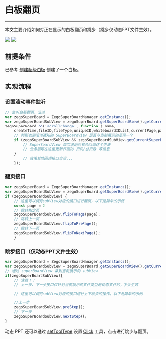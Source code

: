 # 白板翻页

- - -

本文主要介绍如何对正在显示的白板翻页和跳步（跳步仅动态PPT文件生效）。

<Frame width="512" height="auto" caption=""><img src="https://doc-media.zego.im/sdk-doc/Pics/WhiteboardView/filppage.gif" /></Frame>

<Frame width="512" height="auto" caption=""><img src="https://doc-media.zego.im/sdk-doc/Pics/WhiteboardView/step.gif" /></Frame>

## 前提条件

已参考 [创建超级白板](/super-board-rn/quick-start/create-white-board) 创建了一个白板。

## 实现流程

### 设置滚动事件监听

```javascript
// 监听白板翻页、滚动
var zegoSuperBoard = ZegoSuperBoardManager.getInstance();
var zegoSuperBoardSubView = zegoSuperBoard.getSuperBoardView().getCurrentSuperBoardSubView();
zegoSuperBoard.on('scrollChange', function ( name,
    createTime,fileID,fileType,uniqueID,whiteboardIDList,currentPage,pageCount) {
    // 判断收到滚动通知的 SuperBoardView 是否与当前展示的是同一个
    if (zegoSuperBoardSubView && zegoSuperBoardSubView.getCurrentSuperBoardSubViewModel().uniqueID == uniqueID) {
        // SuperBoardView 每次滚动后都会回调这个方法
        // 业务层可在这里更新界面的 页码/总页数 等信息
    }
        // 省略其他回调接口实现...
    });
```


### 翻页接口

```javascript
var zegoSuperBoard = ZegoSuperBoardManager.getInstance();
var zegoSuperBoardSubView = zegoSuperBoard.getSuperBoardView().getCurrentSuperBoardSubView();
if (zegoSuperBoardSubView) {
    // 这里可以调用subView对应的接口进行翻页，以下是简单的示例
    const page = 2
    // 跳转指定页
    zegoSuperBoardSubView.flipToPage(page);
    // 跳转上一页
    zegoSuperBoardSubView.flipToPrePage();
    // 跳转下一页
    zegoSuperBoardSubView.flipToNextPage();
    }
```

### 跳步接口（仅动态PPT文件生效）

```javascript
var zegoSuperBoard = ZegoSuperBoardManager.getInstance();
var zegoSuperBoardSubView = zegoSuperBoard.getSuperBoardView().getCurrentSuperBoardSubView();
// 通过 superBoardView 拿到当前展示的 subView
if(zegoSuperBoardSubView){
    // 注意！！
    // 上一步、下一步接口仅针对当前展示的文件类型是动态文件的，才会生效

    // 这里可以调用subView对应的接口进行上下跳步的操作，以下是简单的示例

    //上一步
    zegoSuperBoardSubView.preStep();
    // 下一步
    zegoSuperBoardSubView.nextStep();
}
```

动态 PPT 还可以通过 [setToolType](https://doc-zh.zego.im/article/api?doc=superboard_API~javascript_react-native~class~ZegoSuperBoardManager#set-tool-type) 设置 [Click](https://doc-zh.zego.im/article/api?doc=superboard_API~javascript_react-native~enum~ZegoSuperBoardTool#click) 工具，点击进行跳步与翻页。
